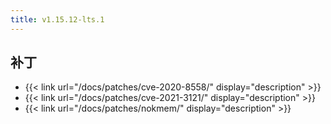 ```yaml
---
title: v1.15.12-lts.1
---
```


## 补丁

- {{< link url="/docs/patches/cve-2020-8558/" display="description" >}}
- {{< link url="/docs/patches/cve-2021-3121/" display="description" >}}
- {{< link url="/docs/patches/nokmem/" display="description" >}}
